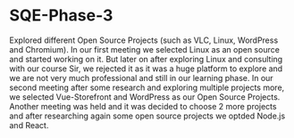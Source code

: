 # SQE-Phase-3
Explored different Open Source Projects (such as VLC, Linux, WordPress and Chromium).
In our first meeting we selected Linux as an open source and started working on it.
But later on after exploring Linux and consulting with our course Sir, we rejected it as it was a huge platform to explore and we are not very much professional and still in our learning phase.
In our second meeting after some research and exploring multiple projects more, we selected Vue-Storefront and WordPress as our Open Source Projects.
Another meeting was held and it was decided to choose 2 more projects and after researching again some open source projects we optded Node.js and React.

